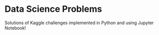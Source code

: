 # Data Science Problems

Solutions of Kaggle challenges implemented in Python and using Jupyter Notebook!
